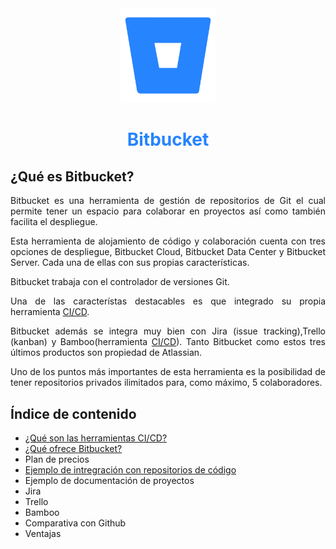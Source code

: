 <div align="center">

 <img src="CI_CD/img/Bitbucket_logo.webp" width="30%"> 

# <p style="color:#2684FF"> Bitbucket </p>

</div>

<div align="justify">

## ¿Qué es Bitbucket?

Bitbucket es una herramienta de gestión de repositorios de Git el cual permite tener un espacio para colaborar en proyectos así como también facilita el despliegue.

Esta herramienta de alojamiento de código y colaboración cuenta con tres opciones de despliegue, Bitbucket Cloud, Bitbucket Data Center y Bitbucket Server. Cada una de ellas con sus propias características.

Bitbucket trabaja con el controlador de versiones Git.

Una de las característas destacables es que integrado su propia herramienta <a href="CI_CD/README.md">CI/CD</a>.

Bitbucket además se integra muy bien con Jira (issue tracking),Trello (kanban) y Bamboo(herramienta <a href="CI_CD/README.md">CI/CD</a>). Tanto Bitbucket como estos tres últimos productos son propiedad de Atlassian.

Uno de los puntos más importantes de esta herramienta es la posibilidad de tener repositorios privados ilimitados para, como máximo, 5 colaboradores.

## Índice de contenido

- <a href="CI_CD/REAMDE.md">¿Qué son las herramientas CI/CD?</a>
- <a href="que_ofrece/README.md">¿Qué ofrece Bitbucket?</a>
- <a>Plan de precios</a>
- <a href="ejemplo_integracion_codigo/README.md">Ejemplo de intregración con repositorios de código</a>
- <a>Ejemplo de documentación de proyectos</a>
- <a>Jira</a>
- <a>Trello</a>
- <a>Bamboo</a>
- <a>Comparativa con Github</a>
- <a>Ventajas</a>

</div>
